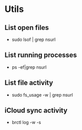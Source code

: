 # Utils

## List open files

- sudo lsof | grep nsurl

## List running processes

- ps -ef|grep nsurl

## List file activity

- sudo fs_usage -w | grep nsurl

## iCloud sync activity

- brctl log -w -s
